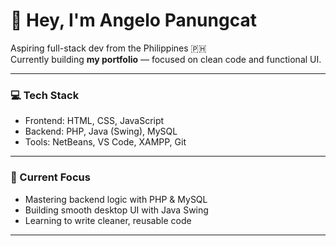 # 👋 Hey, I'm Angelo Panungcat

Aspiring full-stack dev from the Philippines 🇵🇭  
Currently building **my portfolio** — focused on clean code and functional UI.

---

### 💻 Tech Stack
- Frontend: HTML, CSS, JavaScript  
- Backend: PHP, Java (Swing), MySQL  
- Tools: NetBeans, VS Code, XAMPP, Git

---

### 🧠 Current Focus
- Mastering backend logic with PHP & MySQL  
- Building smooth desktop UI with Java Swing  
- Learning to write cleaner, reusable code

---
